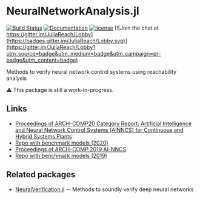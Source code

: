 # NeuralNetworkAnalysis.jl

[![Build Status](https://travis-ci.org/JuliaReach/NeuralNetworkAnalysis.jl.svg?branch=master)](https://travis-ci.org/JuliaReach/NeuralNetworkAnalysis.jl)
[![Documentation](https://img.shields.io/badge/docs-latest-blue.svg)](https://juliareach.github.io/NeuralNetworkAnalysis.jl/dev/)
[![license](https://img.shields.io/github/license/mashape/apistatus.svg?maxAge=2592000)](https://github.com/juliareach/NeuralNetworkAnalysis.jl/blob/master/LICENSE)
[![Join the chat at https://gitter.im/JuliaReach/Lobby](https://badges.gitter.im/JuliaReach/Lobby.svg)](https://gitter.im/JuliaReach/Lobby?utm_source=badge&utm_medium=badge&utm_campaign=pr-badge&utm_content=badge)

Methods to verify neural network control systems using reachability analysis

:warning: This package is still a work-in-progress.

## Links

- [Proceedings of ARCH-COMP20 Category Report:
Artificial Intelligence and Neural Network Control Systems
(AINNCS) for Continuous and Hybrid Systems Plants](https://easychair.org/publications/open/Jvwg)
- [Repo with benchmark models (2020)](https://github.com/verivital/ARCH-COMP2020)
- [Proceedings of ARCH-COMP 2019 AI-NNCS](https://easychair.org/publications/open/BFKs)
- [Repo with benchmark models (2019)](https://github.com/verivital/ARCH-COMP19-AINNCS)

## Related packages

- [NeuralVerification.jl](https://github.com/sisl/NeuralVerification.jl) -- Methods to soundly verify deep neural networks

